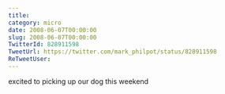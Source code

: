 ```yaml
---
title: 
category: micro
date: 2008-06-07T00:00:00
slug: 2008-06-07T00:00:00
TwitterId: 828911598
TweetUrl: https://twitter.com/mark_philpot/status/828911598
ReTweetUser: 
---
```


excited to picking up our dog this weekend